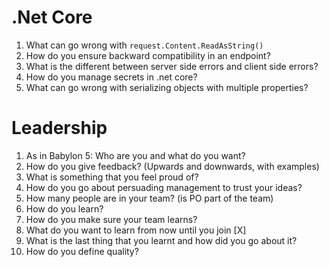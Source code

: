 # .Net Core

1. What can go wrong with `request.Content.ReadAsString()`
2. How do you ensure backward compatibility in an endpoint?
3. What is the different between server side errors and client side errors?
4. How do you manage secrets in .net core?
5. What can go wrong with serializing objects with multiple properties?

# Leadership

1. As in Babylon 5: Who are you and what do you want?
2. How do you give feedback? (Upwards and downwards, with examples)
3. What is something that you feel proud of?
4. How do you go about persuading management to trust your ideas?
5. How many people are in your team? (is PO part of the team)
6. How do you learn?
7. How do you make sure your team learns?
8. What do you want to learn from now until you join [X]
9. What is the last thing that you learnt and how did you go about it?
10. How do you define quality?
